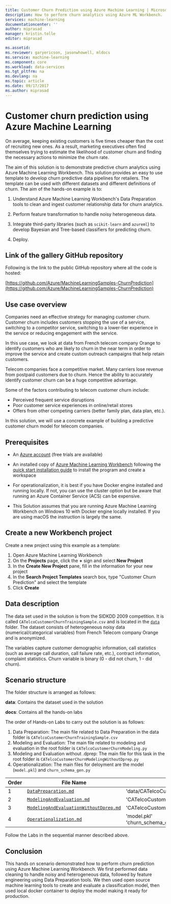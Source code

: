 ```yaml
---
title: Customer Churn Prediction using Azure Machine Learning | Microsoft Docs
description: How to perform churn analytics using Azure ML Workbench.
services: machine-learning
documentationcenter: ''
author: miprasad
manager: kristin.tolle
editor: miprasad

ms.assetid: 
ms.reviewer: garyericson, jasonwhowell, mldocs
ms.service: machine-learning
ms.component: core
ms.workload: data-services
ms.tgt_pltfrm: na
ms.devlang: na
ms.topic: article
ms.date: 09/17/2017
ms.author: miprasad
---
```


# Customer churn prediction using Azure Machine Learning

On average, keeping existing customers is five times cheaper than the cost of recruiting new ones. As a result, marketing executives often find themselves trying to estimate the likelihood of customer churn and finding the necessary actions to minimize the churn rate.

The aim of this solution is to demonstrate predictive churn analytics using Azure Machine Learning Workbench. This solution provides an easy to use template to develop churn predictive data pipelines for retailers. The template can be used with different datasets and different definitions of churn. The aim of the hands-on example is to:

1. Understand Azure Machine Learning Workbench's Data Preparation tools to clean and ingest customer relationship data for churn analytics.

2. Perform feature transformation to handle noisy heterogeneous data.

3. Integrate third-party libraries (such as `scikit-learn` and `azureml`) to develop Bayesian and Tree-based classifiers for predicting churn.

4. Deploy.

## Link of the gallery GitHub repository
Following is the link to the public GitHub repository where all the code is hosted:

[https://github.com/Azure/MachineLearningSamples-ChurnPrediction](https://github.com/Azure/MachineLearningSamples-ChurnPrediction)

## Use case overview
Companies need an effective strategy for managing customer churn. Customer churn includes customers stopping the use of a service, switching to a competitor service, switching to a lower-tier experience in the service or reducing engagement with the service.

In this use case, we look at data from French telecom company Orange to identify customers who are likely to churn in the near term in order to improve the service and create custom outreach campaigns that help retain customers.

Telecom companies face a competitive market. Many carriers lose revenue from postpaid customers due to churn. Hence the ability to accurately identify customer churn can be a huge competitive advantage.

Some of the factors contributing to telecom customer churn include:

* Perceived frequent service disruptions
* Poor customer service experiences in online/retail stores
* Offers from other competing carriers (better family plan, data plan, etc.).

In this solution, we will use a concrete example of building a predictive customer churn model for telecom companies.

## Prerequisites

* An [Azure account](https://azure.microsoft.com/free/) (free trials are available)

* An installed copy of [Azure Machine Learning Workbench](../service/overview-what-is-azure-ml.md) following the [quick start installation guide](../service/quickstart-installation.md) to install the program and create a workspace

* For operationalization, it is best if you have Docker engine installed and running locally. If not, you can use the cluster option but be aware that running an Azure Container Service (ACS) can be expensive.

* This Solution assumes that you are running Azure Machine Learning Workbench on Windows 10 with Docker engine locally installed. If you are using macOS the instruction is largely the same.

## Create a new Workbench project

Create a new project using this example as a template:
1.	Open Azure Machine Learning Workbench
2.	On the **Projects** page, click the **+** sign and select **New Project**
3.	In the **Create New Project** pane, fill in the information for your new project
4.	In the **Search Project Templates** search box, type "Customer Churn Prediction" and select the template
5.	Click **Create**

## Data description

The data set used in the solution is from the SIDKDD 2009 competition. It is called `CATelcoCustomerChurnTrainingSample.csv` and is located in the [`data`](https://github.com/Azure/MachineLearningSamples-ChurnPrediction/tree/master/data) folder. The dataset consists of heterogeneous noisy data (numerical/categorical variables) from French Telecom company Orange and is anonymized.

The variables capture customer demographic information, call statistics (such as average call duration, call failure rate, etc.), contract information, complaint statistics. Churn variable is binary (0 - did not churn, 1 - did churn).

## Scenario structure

The folder structure is arranged as follows:

__data__: Contains the dataset used in the solution  

__docs__: Contains all the hands-on labs

The order of Hands-on Labs to carry out the solution is as follows:
1. Data Preparation:
The main file related to Data Preparation in the data folder is `CATelcoCustomerChurnTrainingSample.csv`
2. Modeling and Evaluation:
The main file related to modeling and evaluation in the root folder is `CATelcoCustomerChurnModeling.py`
3. Modeling and Evaluation without .dprep:
The main file for this task in the root folder is `CATelcoCustomerChurnModelingWithoutDprep.py`
4. Operationalization:
The main files for deloyment are the model (`model.pkl`) and `churn_schema_gen.py`

| Order| File Name | Realted Files |
|--|-----------|------|
| 1 | [`DataPreparation.md`](https://github.com/Azure/MachineLearningSamples-ChurnPrediction/blob/master/docs/DataPreparation.md) | 'data/CATelcoCustomerChurnTrainingSample.csv' |
| 2 | [`ModelingAndEvaluation.md`](https://github.com/Azure/MachineLearningSamples-ChurnPrediction/blob/master/docs/ModelingAndEvaluation.md) | 'CATelcoCustomerChurnModeling.py' |
| 3 | [`ModelingAndEvaluationWithoutDprep.md`](https://github.com/Azure/MachineLearningSamples-ChurnPrediction/blob/master/docs/ModelingAndEvaluationWithoutDprep.md) | 'CATelcoCustomerChurnModelingWithoutDprep.py' |
| 4 | [`Operationalization.md`](https://github.com/Azure/MachineLearningSamples-ChurnPrediction/blob/master/docs/Operationalization.md) | 'model.pkl'<br>'churn_schema_gen.py' |

Follow the Labs in the sequential manner described above.

## Conclusion
This hands on scenario demonstrated how to perform churn prediction using Azure Machine Learning Workbench. We first performed data cleaning to handle noisy and heterogeneous data, followed by feature engineering using Data Preparation tools. We then used open source machine learning tools to create and evaluate a classification model, then used local docker container to deploy the model making it ready for production.
